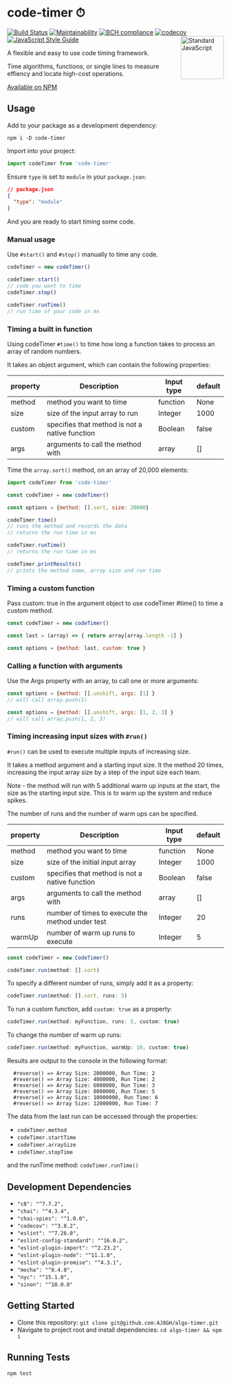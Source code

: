 code-timer ⏱
=============

[![Build Status](https://travis-ci.com/AJ8GH/algo-timer.svg?branch=main)](https://travis-ci.com/AJ8GH/code-timer) [![Maintainability](https://api.codeclimate.com/v1/badges/510048d893759d26f6d5/maintainability)](https://codeclimate.com/github/AJ8GH/code-timer/maintainability) [![BCH compliance](https://bettercodehub.com/edge/badge/AJ8GH/algo-timer?branch=main)](https://bettercodehub.com/) [![codecov](https://codecov.io/gh/AJ8GH/code-timer/branch/main/graph/badge.svg?token=KYZ9V6KT96)](https://codecov.io/gh/AJ8GH/code-timer) [![JavaScript Style Guide](https://img.shields.io/badge/code_style-standard-brightgreen.svg)](https://standardjs.com)
 <a href="https://standardjs.com" style="float: right; padding: 0 0 20px 20px;"><img src="https://cdn.rawgit.com/feross/standard/master/sticker.svg" alt="Standard JavaScript" width="100" align="right"></a>

A flexible and easy to use code timing framework.

Time algorithms, functions, or single lines to measure effiency and locate high-cost operations.

[Available on NPM](https://www.npmjs.com/package/@aj8/code-timer)

## Usage

Add to your package as a development dependency:

```shell
npm i -D code-timer
```

Import into your project:

```js
import codeTimer from 'code-timer'
```

Ensure `type` is set to `module` in your `package.json`:

```json
// package.json
{
  "type": "module"
}
```

And you are ready to start timing some code.

### Manual usage

Use `#start()` and `#stop()` manually to time any code.

```js
codeTimer = new codeTimer()

codeTimer.start()
// code you want to time
codeTimer.stop()

codeTimer.runTime()
// run time of your code in ms
```

### Timing a built in function

Using codeTimer `#time()` to time how long a function takes to process an array of random numbers.

It takes an object argument, which can contain the following properties:

property | Description                                    | Input type | default
---------|------------------------------------------------|------------|--------
method   | method you want to time                        | function   | None
size     | size of the input array to run                 | Integer    | 1000
custom   | specifies that method is not a native function | Boolean    | false
args     | arguments to call the method with              | array      | []

Time the `array.sort()` method, on an array of 20,000 elements:
```js
import codeTimer from 'code-timer'

const codeTimer = new codeTimer()

const options = {method: [].sort, size: 20000}

codeTimer.time()
// runs the method and records the data
// returns the run time in ms

codeTimer.runTime()
// returns the run time in ms

codeTimer.printResults()
// prints the method name, array size and run time
```

### Timing a custom function

Pass custom: true in the argument object to use codeTimer #time() to time a custom method.

```js
const codeTimer = new codeTimer()

const last = (array) => { return array[array.length -1] }

const options = {method: last, custom: true }
```

### Calling a function with arguments

Use the Args property with an array, to call one or more arguments:

```js
const options = {method: [].unshift, args: [1] }
// will call array.push(1)

const options = {method: [].unshift, args: [1, 2, 3] }
// will call array.push(1, 2, 3)
```

### Timing increasing input sizes with `#run()`

`#run()` can be used to execute multiple inputs of increasing size.

It takes a method argument and a starting input size. It the method 20 times, increasing the input array size by a step of the input size each team.

Note - the method will run with 5 additional warm up inputs at the start, the size as the starting input size. This is to warm up the system and reduce spikes.

The number of runs and the number of warm ups can be specified.

property | Description                                      | Input type | default
---------|--------------------------------------------------|------------|--------
method   | method you want to time                          | function   | None
size     | size of the initial input array                  | Integer    | 1000
custom   | specifies that method is not a native function   | Boolean    | false
args     | arguments to call the method with                | array      | []
runs     | number of times to execute the method under test | Integer    | 20
warmUp   | number of warm up runs to execute                | Integer    | 5


```js
const codeTimer = new CodeTimer()

codeTimer.run(method: [].sort)
```

To specify a different number of runs, simply add it as a property:

```js
codeTimer.run(method: [].sort, runs: 5)
```

To run a custom function, add `custom: true` as a property:

```js
codeTimer.run(method: myFunction, runs: 5, custom: true)
```

To change the number of warm up runs:

```js
codeTimer.run(method: myFunction, warmUp: 10, custom: true)
```

Results are output to the console in the following format:

```
  #reverse() => Array Size: 2000000, Run Time: 2
  #reverse() => Array Size: 4000000, Run Time: 2
  #reverse() => Array Size: 6000000, Run Time: 3
  #reverse() => Array Size: 8000000, Run Time: 5
  #reverse() => Array Size: 10000000, Run Time: 6
  #reverse() => Array Size: 12000000, Run Time: 7
```

The data from the last run can be accessed through the properties:
* `codeTimer.method`
* `codeTimer.startTime`
* `codeTimer.arraySize`
* `codeTimer.stopTime`

and the runTime method: `codeTimer.runTime()`

## Development Dependencies

- `"c8": "^7.7.2",`
- `"chai": "^4.3.4",`
- `"chai-spies": "^1.0.0",`
- `"codecov": "^3.8.2",`
- `"eslint": "^7.26.0",`
- `"eslint-config-standard": "^16.0.2",`
- `"eslint-plugin-import": "^2.23.2",`
- `"eslint-plugin-node": "^11.1.0",`
- `"eslint-plugin-promise": "^4.3.1",`
- `"mocha": "^8.4.0",`
- `"nyc": "^15.1.0",`
- `"sinon": "^10.0.0"`

## Getting Started

* Clone this repository: `git clone git@github.com:AJ8GH/algo-timer.git`
* Navigate to project root and install dependencies: `cd algo-timer && npm i`

## Running Tests

```shell
npm test
```
